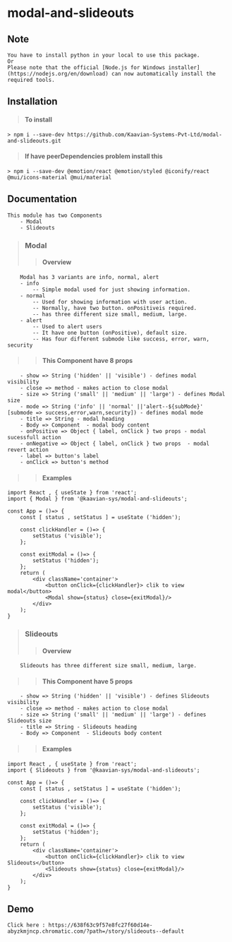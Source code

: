 # modal-and-slideouts

## Note
    You have to install python in your local to use this package.
    Or 
    Please note that the official [Node.js for Windows installer](https://nodejs.org/en/download) can now automatically install the required tools. 
##  Installation
>#### To install
    > npm i --save-dev https://github.com/Kaavian-Systems-Pvt-Ltd/modal-and-slideouts.git
>#### If have peerDependencies problem install this
    > npm i --save-dev @emotion/react @emotion/styled @iconify/react @mui/icons-material @mui/material
## Documentation
    This module has two Components
        - Modal
        - Slideouts
> ### Modal
>> #### Overview
        Modal has 3 variants are info, normal, alert
        - info
            -- Simple modal used for just showing information.
        - normal 
            -- Used for showing information with user action.
            -- Normally, have two button. onPositiveis required.
            -- has three different size small, medium, large.
        - alert 
            -- Used to alert users
            -- It have one button (onPositive), default size.
            -- Has four different submode like success, error, warn, security 
>> #### This Component have 8 props
        - show => String ('hidden' || 'visible') - defines modal visibility
        - close => method - makes action to close modal
        - size => String ('small' || 'medium' || 'large') - defines Modal size
        - mode => String ('info' || 'normal' ||'alert--${subMode}' [submode => success,error,warn,security]) - defines modal mode
        - title => String - modal heading
        - Body => Component  - modal body content
        - onPositive => Object { label, onClick } two props - modal sucessfull action
        - onNegative => Object { label, onClick } two props  - modal revert action 
        - label => button's label   
        - onClick => button's method
>> #### Examples
    import React , { useState } from 'react';
    import { Modal } from '@kaavian-sys/modal-and-slideouts';

    const App = ()=> {
        const [ status , setStatus ] = useState ('hidden');

        const clickHandler = ()=> {
            setStatus ('visible'); 
        };

        const exitModal = ()=> {
            setStatus ('hidden');
        };
        return (
            <div className='container'>
                <button onClick={clickHandler}> clik to view modal</button>
                <Modal show={status} close={exitModal}/>
            </div>
        );
    }
> ### Slideouts
>> #### Overview
        Slideouts has three different size small, medium, large.
>> #### This Component have 5 props
        - show => String ('hidden' || 'visible') - defines Slideouts visibility
        - close => method - makes action to close modal
        - size => String ('small' || 'medium' || 'large') - defines Slideouts size
        - title => String - Slideouts heading
        - Body => Component  - Slideouts body content
>> #### Examples
    import React , { useState } from 'react';
    import { Slideouts } from '@kaavian-sys/modal-and-slideouts';

    const App = ()=> {
        const [ status , setStatus ] = useState ('hidden');

        const clickHandler = ()=> {
            setStatus ('visible'); 
        };

        const exitModal = ()=> {
            setStatus ('hidden');
        };
        return (
            <div className='container'>
                <button onClick={clickHandler}> clik to view Slideouts</button>
                <Slideouts show={status} close={exitModal}/>
            </div>
        );
    }

## Demo 
    Click here : https://638f63c9f57e8fc27f60d14e-abyzkmjncp.chromatic.com/?path=/story/slideouts--default
